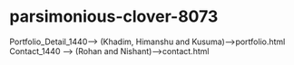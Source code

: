 # parsimonious-clover-8073
Portfolio_Detail_1440--> (Khadim, Himanshu and Kusuma)-->portfolio.html
Contact_1440 --> (Rohan and Nishant)-->contact.html
